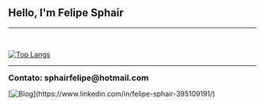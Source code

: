 ### <h2>Hello, I'm Felipe Sphair</h2>  

<hr>


<br>

[![Top Langs](https://github-readme-stats.vercel.app/api/top-langs/?username=felipesphair&layout=compact&teme=dark)](https://github.com/felipesphair)

<hr>

<h3 style="display: inline; ">Contato: sphairfelipe@hotmail.com</h3>

[![Blog](https://img.shields.io/badge/LinkedIn-0077B5?style=for-the-badge&logo=linkedin&logoColor=white&Aling")](https://www.linkedin.com/in/felipe-sphair-395109191/)


